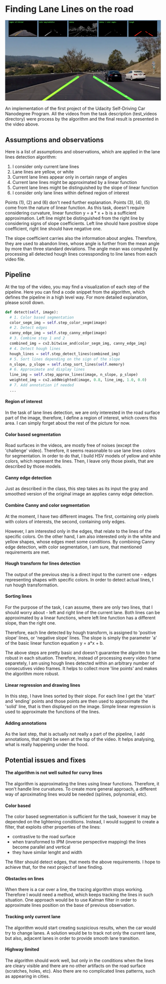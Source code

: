 # Finding Lane Lines on the road

[![Click to view the video](https://github.com/joekidd/Finding-Lane-Lines-on-the-Road/blob/master/test_images_output/screen.png)](https://www.youtube.com/watch?v=K4ZBT96A8VQ)

An implementation of the first project of the Udacity Self-Driving Car Nanodegree Program. All the videos from the task description (test_videos directory) were process by the algorithm and the final result is presented in the video above.

## Assumptions and observations

Here is a list of assumptions and observations, which are applied in the lane lines detection algorithm:

1. I consider only current lane lines
2. Lane lines are yellow, or white
3. Current lane lines appear only in certain range of angles
4. Current lane lines might be approximated by a linear function
5. Current lane lines might be distinguished by the slope of linear function
6. I consider only lane lines within defined region of interest

Points (1), (2) and (6) don't need further explanation. Points (3), (4), (5) come from the nature of linear function. As this task, doesn't require considering curvature, linear function y = a * x + b is a sufficient approximation. Left line might be distinguished from the right line by considering signs of slope coefficients. Left line should have positive slope coefficient, right line should have negative one.

The slope coefficient carries also the information about angles. Therefore, they are used to abandon lines, whose angle is further from the mean angle by more than three standard deviations. The angle mean was computed by processing all detected hough lines coressponding to line lanes from each video file. 

## Pipeline

At the top of the video, you may find a visualization of each step of the pipeline. Here you can find a code snippet from the algorithm, which defines the pipeline in a high level way. For more detailed explanation, please scroll down.

```python
def detect(self, image):
  # 1. Color based segmentation
  color_segm_img = self.step_color_segm(image)
  # 2. Detect edges
  canny_edge_img = self.step_canny_edge(image)
  # 3. Combine step 1 and 2
  combined_img = cv2.bitwise_and(color_segm_img, canny_edge_img)
  # 4. Detect hough lines
  hough_lines = self.step_detect_lines(combined_img)
  # 5. Sort lines depending on the sign of the slope 
  n_slope, p_slope = self.step_sort_lines(self.memory)
  # 6. Approximate and display lines
  line_img = self.step_approx_lines(image, n_slope, p_slope)
  weighted_img = cv2.addWeighted(image, 0.8, line_img, 1.0, 0.0)
  # 7. Add annotation if needed
  ...
```

#### Region of interest

In the task of lane lines detection, we are only interested in the road surface part of the image, therefore, I define a region of interest, which covers this area. I can simply forget about the rest of the picture for now. 

#### Color based segmentation

Road surfaces in the videos, are mostly free of noises (except the 'challenge' video). Therefore, it seems reasonable to use lane lines colors for segmentation. In order to do that, I build HSV models of yellow and white colors, which represent the lines. Then, I leave only those pixels, that are described by those models.

#### Canny edge detection

Just as described in the class, this step takes as its input the gray and smoothed version of the original image an applies canny edge detection.

#### Combine Canny and color segmentation

At the moment, I have two different images. The first, containing only pixels with colors of interests, the second, containing only edges.

However, I am interested only in the edges, that relate to the lines of the specific colors. On the other hand, I am also interested only in the white and yellow shapes, whose edges meet some conditions. By combining Canny edge detection, with color segmentation, I am sure, that mentioned requirements are met.

#### Hough transform for lines detection

The output of the previous step is a direct input to the current one - edges representing shapes with specific colors.
In order to detect actual lines, I run hough transformation.

#### Sorting lines

For the purpose of the task, I can assume, there are only two lines, that I should worry about - left and right line of the current lane. Both lines can be approximated by a linear functions, where left line function has a different slope, than the right one.

Therefore, each line detected by hough transform, is assigned to 'positive slope' lines, or 'negative slope' lines. The slope is simply the parameter 'a' of the basic linear function equation y = a*x + b.

The above steps are pretty basic and doesn't guarantee the algoritm to be robust in each situation. Therefore, instead of processing every video frame separetely, I am using hough lines detected within an arbitrary number of consecutives video frames. It helps to collect more 'line points' and makes the algorithm more robust.


#### Linear regression and drawing lines

In this step, I have lines sorted by their slope. For each line I get the 'start' and 'ending' points and those points are then used to approximate the 'solid' line, that is then displayed on the image. Simple linear regression is used to approximate the functions of the lines.

#### Adding annotations
As the last step, that is actually not really a part of the pipeline, I add annotations, that might be seen at the top of the video. It helps analysing, what is really happening under the hood.

## Potential issues and fixes

#### The algorithm is not well suited for curvy lines

The algorithm is approximating the lines using linear functions. Therefore, it won't handle line curvatures. To create more general approach, a different way of aproximating lines would be needed (splines, polynomial, etc).

#### Color based

The color based segmentation is sufficient for the task, however it may be depended on the lightening conditions. Instead, I would suggest to create a filter, that exploits other properties of the lines: 
- contrastive to the road surface
- when transformed to IPM (inverse perspective mapping) the lines become parallel and vertical
- they have similar lenght and width

The filter should detect edges, that meets the above requirements. I hope to achieve that, for the next project of lane finding.

#### Obstacles on lines

When there is a car over a line, the tracing algorithm stops working. Therefore I would need a method, which keeps tracking the lines in such situation. One approach would be to use Kalman filter in order to approximate lines position on the base of previous observation.

#### Tracking only current lane

The algorithm would start creating suspicious results, when the car would try to change lanes. A solution would be to track not only the current lane, but also, adjacent lanes in order to provide smooth lane transition.

#### Highway limited

The algorithm should work well, but only in the conditions when the lines are cleary visible and there are no other artifacts on the road surface (scratches, holes, etc). Also there are no complicated lines patterns, such as appearing in cities.



